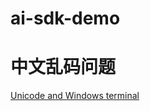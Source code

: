 # ai-sdk-demo


# 中文乱码问题
[Unicode and Windows terminal](https://getpino.io/#/docs/help?id=unicode-and-windows-terminal)

